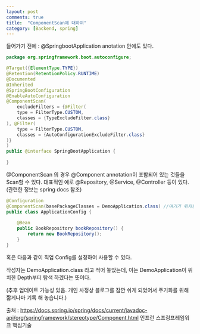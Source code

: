 ```yaml
---
layout: post
comments: true
title:  "ComponentScan에 대하여"
category: [Backend, spring]
---
```


들어가기 전에 : @SpringbootApplication anotation 안에도 있다.

```java
package org.springframework.boot.autoconfigure;

@Target({ElementType.TYPE})
@Retention(RetentionPolicy.RUNTIME)
@Documented
@Inherited
@SpringBootConfiguration
@EnableAutoConfiguration
@ComponentScan(
    excludeFilters = {@Filter(
    type = FilterType.CUSTOM,
    classes = {TypeExcludeFilter.class}
), @Filter(
    type = FilterType.CUSTOM,
    classes = {AutoConfigurationExcludeFilter.class}
)}
)
public @interface SpringBootApplication {
    
}
```

@ComponentScan 의 경우 
@Component annotation이 포함되어 있는 것들을 Scan할 수 있다.
대표적인 예로 @Repository, @Service, @Controller 등이 있다.
(관련한 정보는 spring docs 참조)

```java
@Configuration
@ComponentScan(basePackageClasses = DemoApplication.class) //여기가 위치한 곳 부터
public class ApplicationConfig {
	
    @Bean
    public BookRepository bookRepository() {
        return new BookRepository();
    }
}

```

혹은 다음과 같이 직업 Config를 설정하여 사용할 수 있다.

작성자는 DemoApplication.class 라고 적어 놓았는데, 이는 DemoApplication이 위치한 Depth부터 탐색 하겠다는  뜻이다.

(추후 업데이트 가능성 있음. 개인 사정상 블로그를 잠깐 쉬게 되었어서 주기화를 위해 짧게나마 기록 해 놓습니다.)



출처 : https://docs.spring.io/spring/docs/current/javadoc-api/org/springframework/stereotype/Component.html
인프런 스프링프레임워크 핵심기술